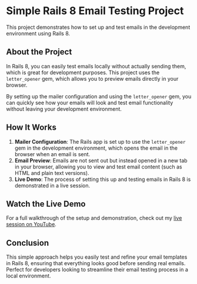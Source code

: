 # Simple Rails 8 Email Testing Project

This project demonstrates how to set up and test emails in the development environment using Rails 8.

## About the Project

In Rails 8, you can easily test emails locally without actually sending them, which is great for development purposes. This project uses the `letter_opener` gem, which allows you to preview emails directly in your browser. 

By setting up the mailer configuration and using the `letter_opener` gem, you can quickly see how your emails will look and test email functionality without leaving your development environment.

## How It Works

1. **Mailer Configuration**: The Rails app is set up to use the `letter_opener` gem in the development environment, which opens the email in the browser when an email is sent.
2. **Email Preview**: Emails are not sent out but instead opened in a new tab in your browser, allowing you to view and test email content (such as HTML and plain text versions).
3. **Live Demo**: The process of setting this up and testing emails in Rails 8 is demonstrated in a live session.

## Watch the Live Demo

For a full walkthrough of the setup and demonstration, check out my [live session on YouTube](https://youtube.com/live/QnasM5mYSYg).

## Conclusion

This simple approach helps you easily test and refine your email templates in Rails 8, ensuring that everything looks good before sending real emails. Perfect for developers looking to streamline their email testing process in a local environment.
